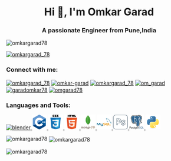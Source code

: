 <h1 align="center">Hi 👋, I'm Omkar Garad</h1>
<h3 align="center">A passionate Engineer from Pune,India</h3>

<p align="left"> <img src="https://komarev.com/ghpvc/?username=omkargarad78&label=Profile%20views&color=0e75b6&style=flat" alt="omkargarad78" /> </p>

<p align="left"> <a href="https://twitter.com/omkargarad_78" target="blank"><img src="https://img.shields.io/twitter/follow/omkargarad_78?logo=twitter&style=for-the-badge" alt="omkargarad_78" /></a> </p>

<h3 align="left">Connect with me:</h3>
<p align="left">
<a href="https://twitter.com/omkargarad_78" target="blank"><img align="center" src="https://raw.githubusercontent.com/rahuldkjain/github-profile-readme-generator/master/src/images/icons/Social/twitter.svg" alt="omkargarad_78" height="30" width="40" /></a>
<a href="https://linkedin.com/in/omkar-garad" target="blank"><img align="center" src="https://raw.githubusercontent.com/rahuldkjain/github-profile-readme-generator/master/src/images/icons/Social/linked-in-alt.svg" alt="omkar-garad" height="30" width="40" /></a>
<a href="https://instagram.com/omkargarad_78" target="blank"><img align="center" src="https://raw.githubusercontent.com/rahuldkjain/github-profile-readme-generator/master/src/images/icons/Social/instagram.svg" alt="omkargarad_78" height="30" width="40" /></a>
<a href="https://www.codechef.com/users/om_garad" target="blank"><img align="center" src="https://cdn.jsdelivr.net/npm/simple-icons@3.1.0/icons/codechef.svg" alt="om_garad" height="30" width="40" /></a>
<a href="https://www.hackerrank.com/garadomkar78" target="blank"><img align="center" src="https://raw.githubusercontent.com/rahuldkjain/github-profile-readme-generator/master/src/images/icons/Social/hackerrank.svg" alt="garadomkar78" height="30" width="40" /></a>
<a href="https://www.leetcode.com/omgarad78" target="blank"><img align="center" src="https://raw.githubusercontent.com/rahuldkjain/github-profile-readme-generator/master/src/images/icons/Social/leet-code.svg" alt="omgarad78" height="30" width="40" /></a>
</p>

<h3 align="left">Languages and Tools:</h3>
<p align="left"> <a href="https://www.blender.org/" target="_blank" rel="noreferrer"> <img src="https://download.blender.org/branding/community/blender_community_badge_white.svg" alt="blender" width="40" height="40"/> </a> <a href="https://www.w3schools.com/cpp/" target="_blank" rel="noreferrer"> <img src="https://raw.githubusercontent.com/devicons/devicon/master/icons/cplusplus/cplusplus-original.svg" alt="cplusplus" width="40" height="40"/> </a> <a href="https://www.w3schools.com/css/" target="_blank" rel="noreferrer"> <img src="https://raw.githubusercontent.com/devicons/devicon/master/icons/css3/css3-original-wordmark.svg" alt="css3" width="40" height="40"/> </a> <a href="https://www.w3.org/html/" target="_blank" rel="noreferrer"> <img src="https://raw.githubusercontent.com/devicons/devicon/master/icons/html5/html5-original-wordmark.svg" alt="html5" width="40" height="40"/> </a> <a href="https://www.mongodb.com/" target="_blank" rel="noreferrer"> <img src="https://raw.githubusercontent.com/devicons/devicon/master/icons/mongodb/mongodb-original-wordmark.svg" alt="mongodb" width="40" height="40"/> </a> <a href="https://www.mysql.com/" target="_blank" rel="noreferrer"> <img src="https://raw.githubusercontent.com/devicons/devicon/master/icons/mysql/mysql-original-wordmark.svg" alt="mysql" width="40" height="40"/> </a> <a href="https://www.photoshop.com/en" target="_blank" rel="noreferrer"> <img src="https://raw.githubusercontent.com/devicons/devicon/master/icons/photoshop/photoshop-line.svg" alt="photoshop" width="40" height="40"/> </a> <a href="https://www.postgresql.org" target="_blank" rel="noreferrer"> <img src="https://raw.githubusercontent.com/devicons/devicon/master/icons/postgresql/postgresql-original-wordmark.svg" alt="postgresql" width="40" height="40"/> </a> <a href="https://www.python.org" target="_blank" rel="noreferrer"> <img src="https://raw.githubusercontent.com/devicons/devicon/master/icons/python/python-original.svg" alt="python" width="40" height="40"/> </a> </p>

<p><img align="left" src="https://github-readme-stats.vercel.app/api/top-langs?username=omkargarad78&show_icons=true&locale=en&layout=compact" alt="omkargarad78" /></p>

<p>&nbsp;<img align="center" src="https://github-readme-stats.vercel.app/api?username=omkargarad78&show_icons=true&locale=en" alt="omkargarad78" /></p>

<p><img align="center" src="https://github-readme-streak-stats.herokuapp.com/?user=omkargarad78&" alt="omkargarad78" /></p>

